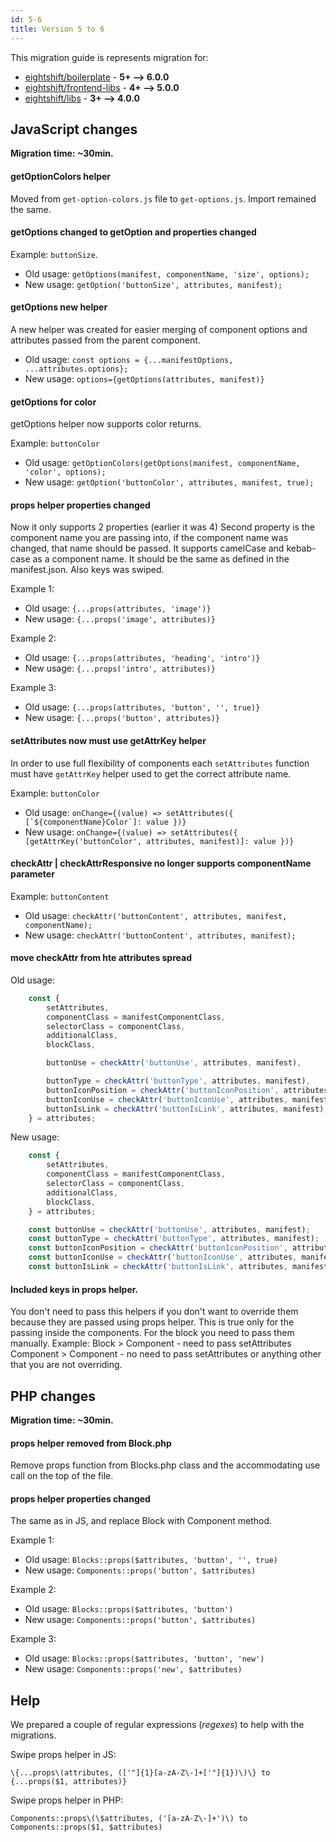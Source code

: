 ```yaml
---
id: 5-6
title: Version 5 to 6
---
```


This migration guide is represents migration for:

- [eightshift/boilerplate](https://github.com/infinum/eightshift-boilerplate/releases/tag/6.0.0) - **5+ --> 6.0.0**
- [eightshift/frontend-libs](https://github.com/infinum/eightshift-frontend-libs/releases/tag/5.0.0) - **4+ --> 5.0.0**
- [eightshift/libs](https://github.com/infinum/eightshift-libs/releases/tag/4.0.0) - **3+ --> 4.0.0**

## JavaScript changes

**Migration time: ~30min.**

#### getOptionColors helper

Moved from `get-option-colors.js` file to `get-options.js`. Import remained the same.

#### getOptions changed to getOption and properties changed

Example: `buttonSize`.

- Old usage: `getOptions(manifest, componentName, 'size', options);`
- New usage: `getOption('buttonSize', attributes, manifest);`

#### getOptions new helper
A new helper was created for easier merging of component options and attributes passed from the parent component.

- Old usage: `const options = {...manifestOptions, ...attributes.options};`
- New usage: `options={getOptions(attributes, manifest)}`

#### getOptions for color
getOptions helper now supports color returns.

Example: `buttonColor`

- Old usage: `getOptionColors(getOptions(manifest, componentName, 'color', options);`
- New usage: `getOption('buttonColor', attributes, manifest, true);`

#### props helper properties changed
Now it only supports 2 properties (earlier it was 4)
Second property is the component name you are passing into, if the component name was changed, that name should be passed. It supports camelCase and kebab-case as a component name. It should be the same as defined in the manifest.json.
Also keys was swiped.

Example 1:
- Old usage: `{...props(attributes, 'image')}`
- New usage: `{...props('image', attributes)}`

Example 2:
- Old usage: `{...props(attributes, 'heading', 'intro')}`
- New usage: `{...props('intro', attributes)}`

Example 3:
- Old usage: `{...props(attributes, 'button', '', true)}`
- New usage: `{...props('button', attributes)}`

#### setAttributes now must use getAttrKey helper
In order to use full flexibility of components each `setAttributes` function must have `getAttrKey` helper used to get the correct attribute name.

Example: `buttonColor`

- Old usage: ```onChange={(value) => setAttributes({ [`${componentName}Color`]: value })}```
- New usage: `onChange={(value) => setAttributes({ [getAttrKey('buttonColor', attributes, manifest)]: value })}`

#### checkAttr | checkAttrResponsive no longer supports componentName parameter

Example: `buttonContent`

- Old usage: `checkAttr('buttonContent', attributes, manifest, componentName);`
- New usage: `checkAttr('buttonContent', attributes, manifest);`

#### move checkAttr from hte attributes spread
Old usage:
```js
	const {
		setAttributes,
		componentClass = manifestComponentClass,
		selectorClass = componentClass,
		additionalClass,
		blockClass,

		buttonUse = checkAttr('buttonUse', attributes, manifest),

		buttonType = checkAttr('buttonType', attributes, manifest),
		buttonIconPosition = checkAttr('buttonIconPosition', attributes, manifest),
		buttonIconUse = checkAttr('buttonIconUse', attributes, manifest),
		buttonIsLink = checkAttr('buttonIsLink', attributes, manifest),
	} = attributes;
```

New usage:
```js
	const {
		setAttributes,
		componentClass = manifestComponentClass,
		selectorClass = componentClass,
		additionalClass,
		blockClass,
	} = attributes;

	const buttonUse = checkAttr('buttonUse', attributes, manifest);
	const buttonType = checkAttr('buttonType', attributes, manifest);
	const buttonIconPosition = checkAttr('buttonIconPosition', attributes, manifest);
	const buttonIconUse = checkAttr('buttonIconUse', attributes, manifest);
	const buttonIsLink = checkAttr('buttonIsLink', attributes, manifest);
```

#### Included keys in props helper.
You don't need to pass this helpers if you don't want to override them because they are passed using props helper. 
This is true only for the passing inside the components. For the block you need to pass them manually.
Example: 
Block > Component - need to pass setAttributes
Component > Component - no need to pass setAttributes or anything other that you are not overriding.

## PHP changes

**Migration time: ~30min.**

#### props helper removed from Block.php
Remove props function from Blocks.php class and the accommodating use call on the top of the file.

#### props helper properties changed
The same as in JS, and replace Block with Component method.

Example 1:
- Old usage: `Blocks::props($attributes, 'button', '', true)`
- New usage: `Components::props('button', $attributes)`

Example 2:
- Old usage: `Blocks::props($attributes, 'button')`
- New usage: `Components::props('button', $attributes)`

Example 3:
- Old usage: `Blocks::props($attributes, 'button', 'new')`
- New usage: `Components::props('new', $attributes)`

## Help

We prepared a couple of regular expressions (_regexes_) to help with the migrations.

Swipe props helper in JS:
```
\{...props\(attributes, (['"]{1}[a-zA-Z\-]+['"]{1})\)\} to {...props($1, attributes)}
```

Swipe props helper in PHP:
```
Components::props\(\$attributes, ('[a-zA-Z\-]+')\) to Components::props($1, $attributes)
```
